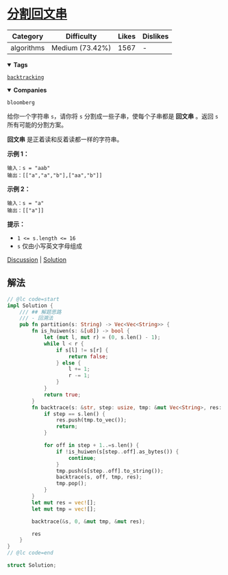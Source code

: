 # [分割回文串](https://leetcode.cn/problems/palindrome-partitioning/description/ "https://leetcode.cn/problems/palindrome-partitioning/description/")

| Category   | Difficulty      | Likes | Dislikes |
| ---------- | --------------- | ----- | -------- |
| algorithms | Medium (73.42%) | 1567  | -        |

<details open=""><summary><strong>Tags</strong></summary>

[`backtracking`](https://leetcode.com/tag/backtracking "https://leetcode.com/tag/backtracking")

<details open=""><summary><strong>Companies</strong></summary>

`bloomberg`

给你一个字符串 `s`，请你将 `s` 分割成一些子串，使每个子串都是 **回文串** 。返回 `s` 所有可能的分割方案。

**回文串** 是正着读和反着读都一样的字符串。

**示例 1：**

```
输入：s = "aab"
输出：[["a","a","b"],["aa","b"]]
```

**示例 2：**

```
输入：s = "a"
输出：[["a"]]
```

**提示：**

- `1 <= s.length <= 16`
- `s` 仅由小写英文字母组成

[Discussion](https://leetcode.cn/problems/palindrome-partitioning/comments/ "https://leetcode.cn/problems/palindrome-partitioning/comments/") | [Solution](https://leetcode.cn/problems/palindrome-partitioning/solution/ "https://leetcode.cn/problems/palindrome-partitioning/solution/")

## 解法

```rust
// @lc code=start
impl Solution {
    /// ## 解题思路
    /// - 回溯法
    pub fn partition(s: String) -> Vec<Vec<String>> {
        fn is_huiwen(s: &[u8]) -> bool {
            let (mut l, mut r) = (0, s.len() - 1);
            while l < r {
                if s[l] != s[r] {
                    return false;
                } else {
                    l += 1;
                    r -= 1;
                }
            }
            return true;
        }
        fn backtrace(s: &str, step: usize, tmp: &mut Vec<String>, res: &mut Vec<Vec<String>>) {
            if step == s.len() {
                res.push(tmp.to_vec());
                return;
            }

            for off in step + 1..=s.len() {
                if !is_huiwen(s[step..off].as_bytes()) {
                    continue;
                }
                tmp.push(s[step..off].to_string());
                backtrace(s, off, tmp, res);
                tmp.pop();
            }
        }
        let mut res = vec![];
        let mut tmp = vec![];

        backtrace(&s, 0, &mut tmp, &mut res);

        res
    }
}
// @lc code=end

struct Solution;

```

